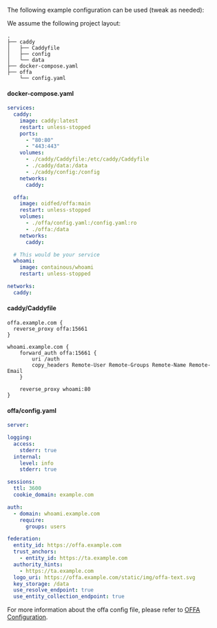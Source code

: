

The following example configuration can be used (tweak as needed):

We assume the following project layout:
```ascii
.
├── caddy
│   ├── Caddyfile
│   ├── config
│   └── data
├── docker-compose.yaml
├── offa
    └── config.yaml
```


#### docker-compose.yaml
```yaml
services:
  caddy:
    image: caddy:latest
    restart: unless-stopped
    ports:
      - "80:80"
      - "443:443"
    volumes:
      - ./caddy/Caddyfile:/etc/caddy/Caddyfile
      - ./caddy/data:/data
      - ./caddy/config:/config
    networks:
      caddy:

  offa:
    image: oidfed/offa:main
    restart: unless-stopped
    volumes:
      - ./offa/config.yaml:/config.yaml:ro
      - ./offa:/data
    networks:
      caddy:

  # This would be your service
  whoami:
    image: containous/whoami
    restart: unless-stopped

networks:
  caddy:
```

#### caddy/Caddyfile

```
offa.example.com {
  reverse_proxy offa:15661
}

whoami.example.com {
    forward_auth offa:15661 {
		uri /auth
		copy_headers Remote-User Remote-Groups Remote-Name Remote-Email
	}

    reverse_proxy whoami:80
}
```

#### offa/config.yaml

```yaml
server:

logging:
  access:
    stderr: true
  internal:
    level: info
    stderr: true

sessions:
  ttl: 3600
  cookie_domain: example.com

auth:
  - domain: whoami.example.com
    require:
      groups: users

federation:
  entity_id: https://offa.example.com
  trust_anchors:
    - entity_id: https://ta.example.com
  authority_hints:
    - https://ta.example.com
  logo_uri: https://offa.example.com/static/img/offa-text.svg
  key_storage: /data
  use_resolve_endpoint: true
  use_entity_collection_endpoint: true
```

For more information about the offa config file, please refer to [OFFA Configuration](../config.md).
